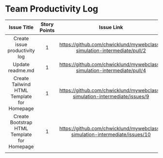 # Team Productivity Log

| Issue Title | Story Points | Issue Link | Status | Assigned To | Assigned On | Completed On | Category | Status Notes |
|:-----------:|:------------:|:----------:|:------:|:-----------:|:-----------:|:------------:|:--------:|:------------:|
| Create issue productivity log   |     1        | https://github.com/chwicklund/mywebclass-simulation-intermediate/pull/2       |   Done  |     Eileen Sanchez        |      03/27/2023       |       03/28/2023       |     Docs     |       n/a       |
|      Update readme.md       |        1      |      https://github.com/chwicklund/mywebclass-simulation-intermediate/pull/4     |   Done  |    Eileen Sanchez    |       03/27/2023      |       03/28/2023       |          Docs     |      n/a       |
| Create Tailwind HTML Template for Homepage |       1       |    https://github.com/chwicklund/mywebclass-simulation-intermediate/issues/9 | Done |  Charles Wicklund     | 03/27/2023 | 03/29/2023 | Feature | n/a |              |
| Create Bootstrap HTML Template for Homepage |       1       |    https://github.com/chwicklund/mywebclass-simulation-intermediate/issues/10 | Done |  Charles Wicklund     | 03/27/2023 | 03/29/2023 | Feature | n/a |              |
|             |              |            |        |             |             |              |          |              |

